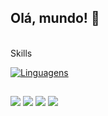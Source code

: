 ## Olá, mundo! 👋


<div style="display: inline_block"><br>
 Skills
 
[![Linguagens](https://api.devicons.dev.br/icon?icons=Java%2CGit%2CMySQL&size=48&theme=dark&perline=30)](https://devicons.dev.br/) 



</div>
  
  ##
 
<div> 
  <a href="https://instagram.com/gab_amaraall" target="_blank"><img src="https://img.shields.io/badge/-Instagram-%23E4405F?style=for-the-badge&logo=instagram&logoColor=white" target="_blank"></a>
  <a href="https://discord.gg/wagxzStdcR" target="_blank"><img src="https://img.shields.io/badge/Discord-7289DA?style=for-the-badge&logo=discord&logoColor=white" target="_blank"></a> 
  <a href = "mailto: amaralgabriel357@gmail.com"><img src="https://img.shields.io/badge/-Gmail-%23333?style=for-the-badge&logo=gmail&logoColor=white" target="_blank"></a>
  <a href="https://www.linkedin.com/in/gabriel-amaral-829258355" target="_blank"><img src="https://img.shields.io/badge/-LinkedIn-%230077B5?style=for-the-badge&logo=linkedin&logoColor=white" target="_blank"></a> 
</div>


